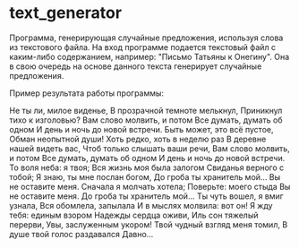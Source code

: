 # text_generator
Программа, генерирующая случайные предложения, используя слова из текстового файла.
На вход программе подается текстовый файл с каким-либо содержанием, например: "Письмо Татьяны к Онегину". Она в свою очередь на основе данного текста генерирует случайные предложения.

Пример результата работы программы:

Не ты ли, милое виденье, В прозрачной темноте мелькнул, Приникнул тихо к изголовью?
Вам слово молвить, и потом Все думать, думать об одном И день и ночь до новой встречи.
Быть может, это всё пустое, Обман неопытной души!
Хоть редко, хоть в неделю раз В деревне нашей видеть вас, Чтоб только слышать ваши речи, Вам слово молвить, и потом Все думать, думать об одном И день и ночь до новой встречи.
То воля неба: я твоя; Вся жизнь моя была залогом Свиданья верного с тобой; Я знаю, ты мне послан богом, До гроба ты хранитель мой...
Вы не оставите меня. Сначала я молчать хотела; Поверьте: моего стыда Вы не оставите меня.
До гроба ты хранитель мой...
Ты чуть вошел, я вмиг узнала, Вся обомлела, запылала И в мыслях молвила: вот он!
Я жду тебя: единым взором Надежды сердца оживи, Иль сон тяжелый перерви, Увы, заслуженным укором!
Твой чудный взгляд меня томил, В душе твой голос раздавался Давно...
